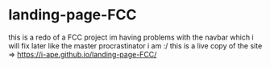 # landing-page-FCC
this is a redo of a FCC project 
im having problems with the navbar which i will fix later like the master procrastinator i am :/
this is a live copy of the site => https://i-ape.github.io/landing-page-FCC/
